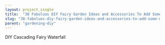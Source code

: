 ```yaml
---
layout: project_single
title:  "38 Faboluos DIY Fairy Garden Ideas and Accessories To Add Some Magic To Your Home"
slug: "38-faboluos-diy-fairy-garden-ideas-and-accessories-to-add-some-magic-to-your-home"
parent: "gardening-diy"
---
```

DIY Cascading Fairy Waterfall